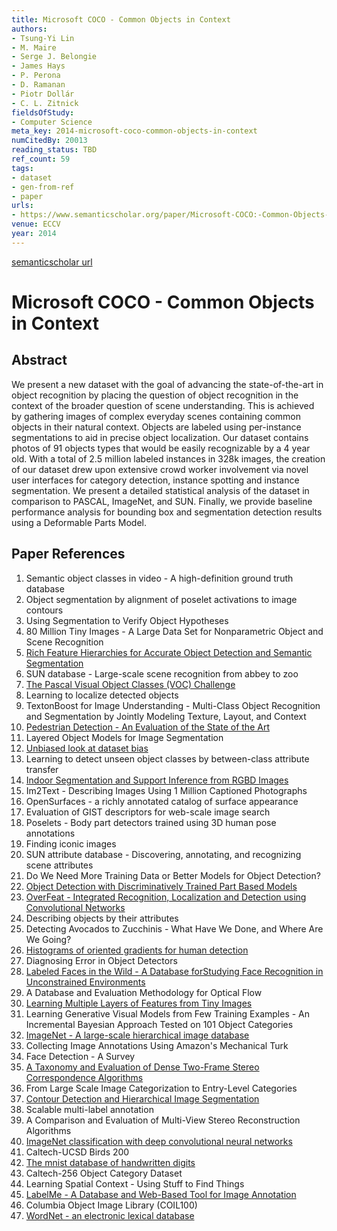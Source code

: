 ```yaml
---
title: Microsoft COCO - Common Objects in Context
authors:
- Tsung-Yi Lin
- M. Maire
- Serge J. Belongie
- James Hays
- P. Perona
- D. Ramanan
- Piotr Dollár
- C. L. Zitnick
fieldsOfStudy:
- Computer Science
meta_key: 2014-microsoft-coco-common-objects-in-context
numCitedBy: 20013
reading_status: TBD
ref_count: 59
tags:
- dataset
- gen-from-ref
- paper
urls:
- https://www.semanticscholar.org/paper/Microsoft-COCO:-Common-Objects-in-Context-Lin-Maire/71b7178df5d2b112d07e45038cb5637208659ff7?sort=total-citations
venue: ECCV
year: 2014
---
```


[semanticscholar url](https://www.semanticscholar.org/paper/Microsoft-COCO:-Common-Objects-in-Context-Lin-Maire/71b7178df5d2b112d07e45038cb5637208659ff7?sort=total-citations)

# Microsoft COCO - Common Objects in Context

## Abstract

We present a new dataset with the goal of advancing the state-of-the-art in object recognition by placing the question of object recognition in the context of the broader question of scene understanding. This is achieved by gathering images of complex everyday scenes containing common objects in their natural context. Objects are labeled using per-instance segmentations to aid in precise object localization. Our dataset contains photos of 91 objects types that would be easily recognizable by a 4 year old. With a total of 2.5 million labeled instances in 328k images, the creation of our dataset drew upon extensive crowd worker involvement via novel user interfaces for category detection, instance spotting and instance segmentation. We present a detailed statistical analysis of the dataset in comparison to PASCAL, ImageNet, and SUN. Finally, we provide baseline performance analysis for bounding box and segmentation detection results using a Deformable Parts Model.

## Paper References

1. Semantic object classes in video - A high-definition ground truth database
2. Object segmentation by alignment of poselet activations to image contours
3. Using Segmentation to Verify Object Hypotheses
4. 80 Million Tiny Images - A Large Data Set for Nonparametric Object and Scene Recognition
5. [Rich Feature Hierarchies for Accurate Object Detection and Semantic Segmentation](2014-rich-feature-hierarchies-for-accurate-object-detection-and-semantic-segmentation)
6. SUN database - Large-scale scene recognition from abbey to zoo
7. [The Pascal Visual Object Classes (VOC) Challenge](2009-the-pascal-visual-object-classes-voc-challenge)
8. Learning to localize detected objects
9. TextonBoost for Image Understanding - Multi-Class Object Recognition and Segmentation by Jointly Modeling Texture, Layout, and Context
10. [Pedestrian Detection - An Evaluation of the State of the Art](2012-pedestrian-detection-an-evaluation-of-the-state-of-the-art)
11. Layered Object Models for Image Segmentation
12. [Unbiased look at dataset bias](2011-unbiased-look-at-dataset-bias)
13. Learning to detect unseen object classes by between-class attribute transfer
14. [Indoor Segmentation and Support Inference from RGBD Images](2012-indoor-segmentation-and-support-inference-from-rgbd-images)
15. Im2Text - Describing Images Using 1 Million Captioned Photographs
16. OpenSurfaces - a richly annotated catalog of surface appearance
17. Evaluation of GIST descriptors for web-scale image search
18. Poselets - Body part detectors trained using 3D human pose annotations
19. Finding iconic images
20. SUN attribute database - Discovering, annotating, and recognizing scene attributes
21. Do We Need More Training Data or Better Models for Object Detection?
22. [Object Detection with Discriminatively Trained Part Based Models](2009-object-detection-with-discriminatively-trained-part-based-models)
23. [OverFeat - Integrated Recognition, Localization and Detection using Convolutional Networks](2014-overfeat-integrated-recognition-localization-and-detection-using-convolutional-networks)
24. Describing objects by their attributes
25. Detecting Avocados to Zucchinis - What Have We Done, and Where Are We Going?
26. [Histograms of oriented gradients for human detection](2005-histograms-of-oriented-gradients-for-human-detection)
27. Diagnosing Error in Object Detectors
28. [Labeled Faces in the Wild - A Database forStudying Face Recognition in Unconstrained Environments](2008-labeled-faces-in-the-wild-a-database-forstudying-face-recognition-in-unconstrained-environments)
29. A Database and Evaluation Methodology for Optical Flow
30. [Learning Multiple Layers of Features from Tiny Images](2009-learning-multiple-layers-of-features-from-tiny-images)
31. Learning Generative Visual Models from Few Training Examples - An Incremental Bayesian Approach Tested on 101 Object Categories
32. [ImageNet - A large-scale hierarchical image database](2009-imagenet-a-large-scale-hierarchical-image-database)
33. Collecting Image Annotations Using Amazon's Mechanical Turk
34. Face Detection - A Survey
35. [A Taxonomy and Evaluation of Dense Two-Frame Stereo Correspondence Algorithms](2001-a-taxonomy-and-evaluation-of-dense-two-frame-stereo-correspondence-algorithms)
36. From Large Scale Image Categorization to Entry-Level Categories
37. [Contour Detection and Hierarchical Image Segmentation](2011-contour-detection-and-hierarchical-image-segmentation)
38. Scalable multi-label annotation
39. A Comparison and Evaluation of Multi-View Stereo Reconstruction Algorithms
40. [ImageNet classification with deep convolutional neural networks](2012-alexnet.md)
41. Caltech-UCSD Birds 200
42. [The mnist database of handwritten digits](2005-the-mnist-database-of-handwritten-digits)
43. Caltech-256 Object Category Dataset
44. Learning Spatial Context - Using Stuff to Find Things
45. [LabelMe - A Database and Web-Based Tool for Image Annotation](2007-labelme-a-database-and-web-based-tool-for-image-annotation)
46. Columbia Object Image Library (COIL100)
47. [WordNet - an electronic lexical database](2000-wordnet-an-electronic-lexical-database)
